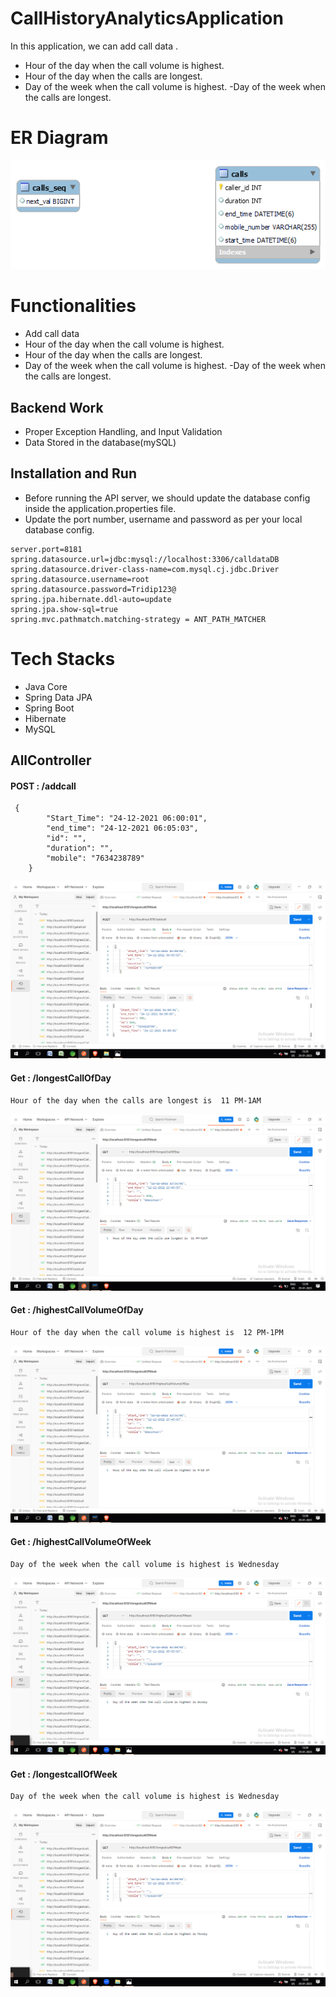 # CallHistoryAnalyticsApplication

In this application, we can add call data .
- Hour of the day when the call volume is highest.
- Hour of the day when the calls are longest.
- Day of the week when the call volume is highest.
-Day of the week when the calls are longest. 

# ER Diagram
[![ERDiagram](https://github.com/TridipRong/CallHistory/blob/main/CallrData/image/er.png?raw=true)](https://github.com/TridipRong/CallHistory/blob/main/CallrData/image/er.png?raw=true)

# Functionalities
-   Add call data
- Hour of the day when the call volume is highest.
- Hour of the day when the calls are longest.
- Day of the week when the call volume is highest.
-Day of the week when the calls are longest. 

## Backend Work
-  Proper Exception Handling, and Input Validation
-  Data Stored in the database(mySQL)

## Installation and Run
-   Before running the API server, we should update the database config inside the application.properties file.
-   Update the port number, username and password as per your local database config.
```
server.port=8181
spring.datasource.url=jdbc:mysql://localhost:3306/calldataDB
spring.datasource.driver-class-name=com.mysql.cj.jdbc.Driver
spring.datasource.username=root
spring.datasource.password=Tridip123@
spring.jpa.hibernate.ddl-auto=update
spring.jpa.show-sql=true
spring.mvc.pathmatch.matching-strategy = ANT_PATH_MATCHER
```

# Tech Stacks

-   Java Core
-   Spring Data JPA
-   Spring Boot
-   Hibernate
-   MySQL



## AllController

#### POST : /addcall
```
 {
        "Start_Time": "24-12-2021 06:00:01",
        "end_time": "24-12-2021 06:05:03",
        "id": "",
        "duration": "",
        "mobile": "7634238789"
    }
```
[![ERDiagram](https://github.com/TridipRong/CallHistory/blob/main/CallrData/image/Screenshot%20(365).png?raw=true)](https://github.com/TridipRong/CallHistory/blob/main/CallrData/image/er.png?raw=true)


#### Get : /longestCallOfDay
```
Hour of the day when the calls are longest is  11 PM-1AM
```
[![ERDiagram](https://github.com/TridipRong/CallHistory/blob/main/CallrData/image/Screenshot%20(362).png?raw=true)](https://github.com/TridipRong/CallHistory/blob/main/CallrData/image/Screenshot%20(362).png?raw=true)

#### Get : /highestCallVolumeOfDay
```
Hour of the day when the call volume is highest is  12 PM-1PM
```
[![ERDiagram](https://github.com/TridipRong/CallHistory/blob/main/CallrData/image/Screenshot%20(361).png?raw=true)](https://github.com/TridipRong/CallHistory/blob/main/CallrData/image/Screenshot%20(361).png?raw=true)


#### Get : /highestCallVolumeOfWeek
```
Day of the week when the call volume is highest is Wednesday
```
[![ERDiagram](https://github.com/TridipRong/CallHistory/blob/main/CallrData/image/Screenshot%20(363).png?raw=true)](https://github.com/TridipRong/CallHistory/blob/main/CallrData/image/Screenshot%20(363).png?raw=true)

#### Get : /longestcallOfWeek
```
Day of the week when the call volume is highest is Wednesday
```
[![ERDiagram](https://github.com/TridipRong/CallHistory/blob/main/CallrData/image/Screenshot%20(364).png?raw=true)](https://github.com/TridipRong/CallHistory/blob/main/CallrData/image/Screenshot%20(364).png?raw=true)

